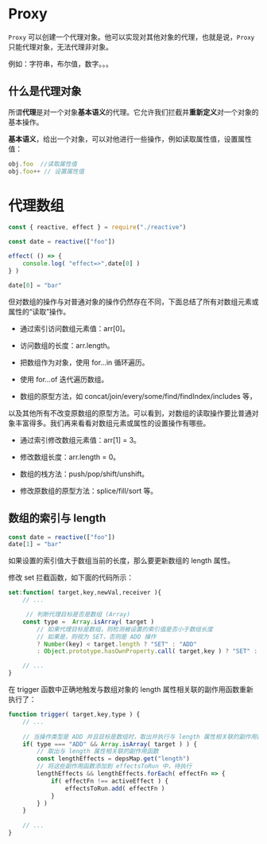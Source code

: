 # Proxy

`Proxy` 可以创建一个代理对象。他可以实现对其他对象的代理，也就是说，`Proxy` 只能代理对象，无法代理非对象。

例如：字符串，布尔值，数字。。。

## 什么是代理对象

所谓**代理**是对一个对象**基本语义**的代理。它允许我们拦截并**重新定义**对一个对象的基本操作。

**基本语义**，给出一个对象，可以对他进行一些操作，例如读取属性值，设置属性值：

```js
obj.foo  //读取属性值
obj.foo++ // 设置属性值
```

# 代理数组

```js
const { reactive, effect } = require("./reactive")

const date = reactive(["foo"])

effect( () => {
    console.log( "effect=>",date[0] )
} )

date[0] = "bar"
```

但对数组的操作与对普通对象的操作仍然存在不同，下面总结了所有对数组元素或属性的“读取”操作。

-  通过索引访问数组元素值：arr[0]。

-  访问数组的长度：arr.length。

-  把数组作为对象，使用 for...in 循环遍历。

- 使用 for...of 迭代遍历数组。

- 数组的原型方法，如 concat/join/every/some/find/findIndex/includes 等，

以及其他所有不改变原数组的原型方法。可以看到，对数组的读取操作要比普通对象丰富得多。我们再来看看对数组元素或属性的设置操作有哪些。

- 通过索引修改数组元素值：arr[1] = 3。

-  修改数组长度：arr.length = 0。

- 数组的栈方法：push/pop/shift/unshift。
- 修改原数组的原型方法：splice/fill/sort 等。

## 数组的索引与 length

```js
const date = reactive(["foo"])
date[1] = "bar"
```

如果设置的索引值大于数组当前的长度，那么要更新数组的 length 属性。

修改 set 拦截函数，如下面的代码所示：

```js
set:function( target,key,newVal,receiver ){
	// ...

	 // 判断代理目标是否是数组 (Array)
    const type =  Array.isArray( target ) 
    	// 如果代理目标是数组，则检测被设置的索引值是否小于数组长度
    	// 如果是，则视为 SET，否则是 ADD 操作
    	? Number(key) < target.length ? "SET" : "ADD"
    	: Object.prototype.hasOwnProperty.call( target,key ) ? "SET" : "ADD"

	// ...
}
```

在 trigger 函数中正确地触发与数组对象的 length 属性相关联的副作用函数重新执行了：

```js
function trigger( target,key,type ) {
    // ...
    
    // 当操作类型是 ADD 并且目标是数组时，取出并执行与 length 属性相关联的副作用函数
    if( type === "ADD" && Array.isArray( target ) ) {
        // 取出与 length 属性相关联的副作用函数
        const lengthEffects = depsMap.get("length")
        // 将这些副作用函数添加到 effectsToRun 中，待执行
        lengthEffects && lengthEffects.forEach( effectFn => {
            if( effectFn !== activeEffect ) {
                effectsToRun.add( effectFn )
            }
        } )
    }
    
    // ...
}
```

